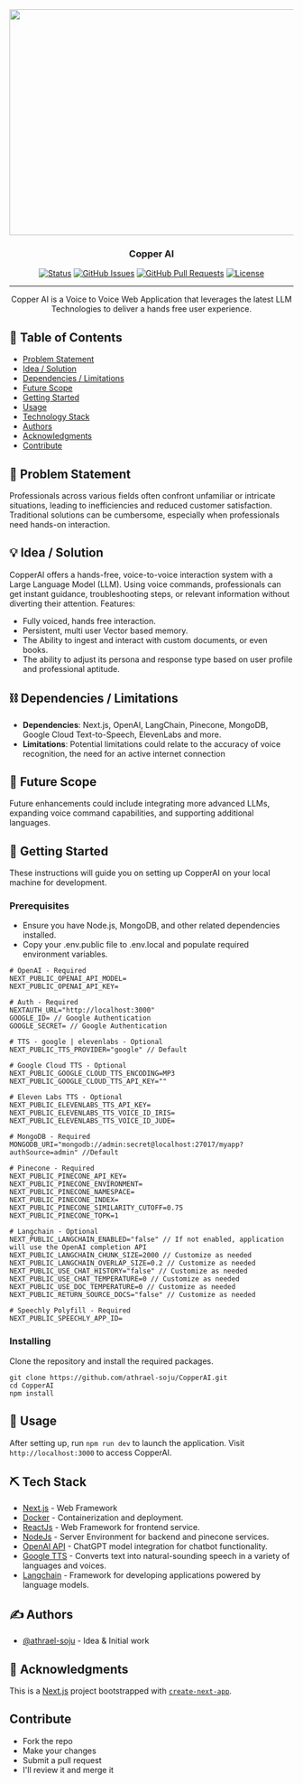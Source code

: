 
<img src="header.svg" width="800" height="400">

</p>
<h3 align="center">Copper AI</h3>

<div align="center">

[![Status](https://img.shields.io/badge/status-active-success.svg)]()
[![GitHub Issues](https://img.shields.io/github/issues/kylelobo/The-Documentation-Compendium.svg)](https://github.com/athrael-soju/CopperAI/issues)
[![GitHub Pull Requests](https://img.shields.io/github/issues-pr/kylelobo/The-Documentation-Compendium.svg)](https://github.com/athrael-soju/CopperAI/pulls)
[![License](https://img.shields.io/badge/license-MIT-blue.svg)](LICENSE.md)

</div>

---

<p align="center"> Copper AI is a Voice to Voice Web Application that leverages the latest LLM Technologies to deliver a hands free user experience.
    <br> 
</p>

## 📝 Table of Contents

- [Problem Statement](#problem_statement)
- [Idea / Solution](#idea)
- [Dependencies / Limitations](#limitations)
- [Future Scope](#future_scope)
- [Getting Started](#getting_started)
- [Usage](#usage)
- [Technology Stack](#tech_stack)
- [Authors](#authors)
- [Acknowledgments](#acknowledgments)
- [Contribute](#contribute)

## 🧐 Problem Statement <a name = "problem_statement"></a>

Professionals across various fields often confront unfamiliar or intricate situations, leading to inefficiencies and reduced customer satisfaction. Traditional solutions can be cumbersome, especially when professionals need hands-on interaction.

## 💡 Idea / Solution <a name = "idea"></a>

CopperAI offers a hands-free, voice-to-voice interaction system with a Large Language Model (LLM). Using voice commands, professionals can get instant guidance, troubleshooting steps, or relevant information without diverting their attention. Features:
- Fully voiced, hands free interaction.
- Persistent, multi user Vector based memory.
- The Ability to ingest and interact with custom documents, or even books.
- The ability to adjust its persona and response type based on user profile and professional aptitude.

## ⛓️ Dependencies / Limitations <a name = "limitations"></a>

 - **Dependencies**: Next.js, OpenAI, LangChain, Pinecone, MongoDB, Google Cloud Text-to-Speech, ElevenLabs and more.
 - **Limitations**: Potential limitations could relate to the accuracy of voice recognition, the need for an active internet connection

## 🚀 Future Scope <a name = "future_scope"></a>

Future enhancements could include integrating more advanced LLMs, expanding voice command capabilities, and supporting additional languages.

## 🏁 Getting Started <a name = "getting_started"></a>

These instructions will guide you on setting up CopperAI on your local machine for development.

### Prerequisites

- Ensure you have Node.js, MongoDB, and other related dependencies installed. 
- Copy your .env.public file to .env.local and populate required environment variables.
```
# OpenAI - Required
NEXT_PUBLIC_OPENAI_API_MODEL= 
NEXT_PUBLIC_OPENAI_API_KEY=

# Auth - Required
NEXTAUTH_URL="http://localhost:3000"
GOOGLE_ID= // Google Authentication
GOOGLE_SECRET= // Google Authentication

# TTS - google | elevenlabs - Optional
NEXT_PUBLIC_TTS_PROVIDER="google" // Default

# Google Cloud TTS - Optional
NEXT_PUBLIC_GOOGLE_CLOUD_TTS_ENCODING=MP3
NEXT_PUBLIC_GOOGLE_CLOUD_TTS_API_KEY=""

# Eleven Labs TTS - Optional
NEXT_PUBLIC_ELEVENLABS_TTS_API_KEY=
NEXT_PUBLIC_ELEVENLABS_TTS_VOICE_ID_IRIS=
NEXT_PUBLIC_ELEVENLABS_TTS_VOICE_ID_JUDE=

# MongoDB - Required
MONGODB_URI="mongodb://admin:secret@localhost:27017/myapp?authSource=admin" //Default

# Pinecone - Required
NEXT_PUBLIC_PINECONE_API_KEY=
NEXT_PUBLIC_PINECONE_ENVIRONMENT=
NEXT_PUBLIC_PINECONE_NAMESPACE=
NEXT_PUBLIC_PINECONE_INDEX=
NEXT_PUBLIC_PINECONE_SIMILARITY_CUTOFF=0.75
NEXT_PUBLIC_PINECONE_TOPK=1

# Langchain - Optional
NEXT_PUBLIC_LANGCHAIN_ENABLED="false" // If not enabled, application will use the OpenAI completion API
NEXT_PUBLIC_LANGCHAIN_CHUNK_SIZE=2000 // Customize as needed
NEXT_PUBLIC_LANGCHAIN_OVERLAP_SIZE=0.2 // Customize as needed
NEXT_PUBLIC_USE_CHAT_HISTORY="false" // Customize as needed
NEXT_PUBLIC_USE_CHAT_TEMPERATURE=0 // Customize as needed
NEXT_PUBLIC_USE_DOC_TEMPERATURE=0 // Customize as needed
NEXT_PUBLIC_RETURN_SOURCE_DOCS="false" // Customize as needed

# Speechly Polyfill - Required
NEXT_PUBLIC_SPEECHLY_APP_ID=
```

### Installing

Clone the repository and install the required packages.
```
git clone https://github.com/athrael-soju/CopperAI.git
cd CopperAI
npm install
```

## 🎈 Usage <a name="usage"></a>

After setting up, run `npm run dev` to launch the application. Visit `http://localhost:3000` to access CopperAI.

## ⛏️ Tech Stack <a name = "tech_stack"></a>

- [Next.js](https://nextjs.org/) - Web Framework
- [Docker](https://www.docker.com/) - Containerization and deployment.
- [ReactJs](https://react.dev/) - Web Framework for frontend service.
- [NodeJs](https://nodejs.org/en/) - Server Environment for backend and pinecone services.
- [OpenAI API](https://openai.com/blog/introducing-chatgpt-and-whisper-apis) - ChatGPT model integration for chatbot functionality.
- [Google TTS](https://cloud.google.com/text-to-speech/) - Converts text into natural-sounding speech in a variety of languages and voices.
- [Langchain](https://js.langchain.com/docs/) - Framework for developing applications powered by language models.

## ✍️ Authors <a name = "authors"></a>

- [@athrael-soju](https://github.com/athrael-soju) - Idea & Initial work

## 🎉 Acknowledgments <a name = "acknowledgments"></a>

This is a [Next.js](https://nextjs.org/) project bootstrapped with [`create-next-app`](https://github.com/vercel/next.js/tree/canary/packages/create-next-app).

## Contribute <a name = "contribute"></a>
- Fork the repo
- Make your changes
- Submit a pull request
- I'll review it and merge it

<!-- 
<p align="center">
  <a href="https://www.youtube.com/watch?v=AdtQZ7iXkQ0" target="_blank" rel="noopener">
 <img src="https://github.com/athrael-soju/whisperChat/blob/main/Landing-s.png" alt="Project logo"></a> 
</p>
<div align="center">

[![Status](https://img.shields.io/badge/status-active-success.svg)]()
[![GitHub Issues](https://img.shields.io/github/issues/athrael-soju/whisperChat)](https://github.com/athrael-soju/whisperChat/issues)
[![GitHub Pull Requests](https://img.shields.io/github/issues-pr/athrael-soju/whisperChat)](https://img.shields.io/github/issues-pr/athrael-soju/whisperChat)
[![License](https://img.shields.io/badge/license-GNU%20GPL-blue.svg)](/LICENSE)

</div>
